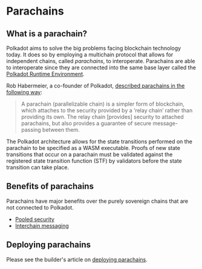 # Parachains

## What is a parachain?

Polkadot aims to solve the big problems facing blockchain technology today. It does so by employing a multichain protocol that allows for independent chains, called _parachains_, to interoperate. Parachains are able to interoperate since they are connected into the same base layer called the [Polkadot Runtime Environment](./PRE.md). 

Rob Habermeier, a co-founder of Polkadot, [described parachains in the following way](https://medium.com/polkadot-network/polkadot-the-parachain-3808040a769a):

> A parachain (parallelizable chain) is a simpler form of blockchain, which attaches to the security provided by a ‘relay chain’ rather than providing its own. The relay chain [provides] security to attached parachains, but also provides a guarantee of secure message-passing between them.

The Polkadot architecture allows for the state transitions performed on the parachain to be specified as a WASM executable. Proofs of new state transitions that occur on a parachain must be validated against the registered state transition function (STF) by validators before the state transition can take place.

## Benefits of parachains

Parachains have major benefits over the purely sovereign chains that are not connected to Polkadot.

- [Pooled security](./security.md)
- [Interchain messaging](./interchain.md)

## Deploying parachains

Please see the builder's article on [deploying parachains](../build/deploy-parachains.md).
